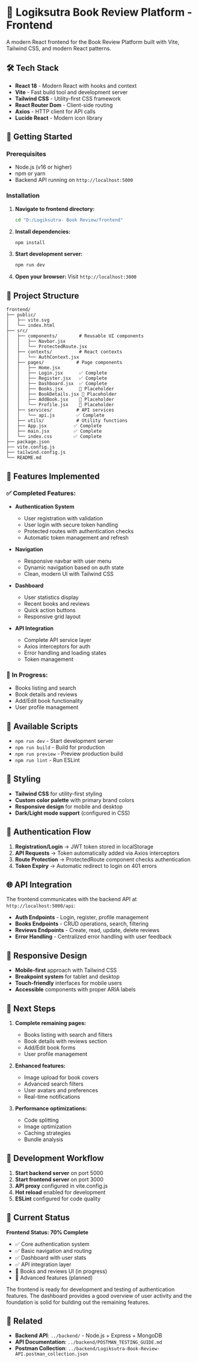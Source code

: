 # 🚀 Logiksutra Book Review Platform - Frontend

A modern React frontend for the Book Review Platform built with Vite, Tailwind CSS, and modern React patterns.

## 🛠 Tech Stack

- **React 18** - Modern React with hooks and context
- **Vite** - Fast build tool and development server
- **Tailwind CSS** - Utility-first CSS framework
- **React Router Dom** - Client-side routing
- **Axios** - HTTP client for API calls
- **Lucide React** - Modern icon library

## 🚀 Getting Started

### Prerequisites
- Node.js (v16 or higher)
- npm or yarn
- Backend API running on `http://localhost:5000`

### Installation

1. **Navigate to frontend directory:**
   ```bash
   cd "D:/Logiksutra- Book Review/frontend"
   ```

2. **Install dependencies:**
   ```bash
   npm install
   ```

3. **Start development server:**
   ```bash
   npm run dev
   ```

4. **Open your browser:**
   Visit `http://localhost:3000`

## 📁 Project Structure

```
frontend/
├── public/
│   ├── vite.svg
│   └── index.html
├── src/
│   ├── components/        # Reusable UI components
│   │   ├── Navbar.jsx
│   │   └── ProtectedRoute.jsx
│   ├── contexts/          # React contexts
│   │   └── AuthContext.jsx
│   ├── pages/            # Page components
│   │   ├── Home.jsx
│   │   ├── Login.jsx      ✅ Complete
│   │   ├── Register.jsx   ✅ Complete
│   │   ├── Dashboard.jsx  ✅ Complete
│   │   ├── Books.jsx      🚧 Placeholder
│   │   ├── BookDetails.jsx 🚧 Placeholder
│   │   ├── AddBook.jsx    🚧 Placeholder
│   │   └── Profile.jsx    🚧 Placeholder
│   ├── services/         # API services
│   │   └── api.js        ✅ Complete
│   ├── utils/            # Utility functions
│   ├── App.jsx          ✅ Complete
│   ├── main.jsx         ✅ Complete
│   └── index.css        ✅ Complete
├── package.json
├── vite.config.js
├── tailwind.config.js
└── README.md
```

## 🎯 Features Implemented

### ✅ **Completed Features:**
- **Authentication System**
  - User registration with validation
  - User login with secure token handling
  - Protected routes with authentication checks
  - Automatic token management and refresh

- **Navigation**
  - Responsive navbar with user menu
  - Dynamic navigation based on auth state
  - Clean, modern UI with Tailwind CSS

- **Dashboard**
  - User statistics display
  - Recent books and reviews
  - Quick action buttons
  - Responsive grid layout

- **API Integration**
  - Complete API service layer
  - Axios interceptors for auth
  - Error handling and loading states
  - Token management

### 🚧 **In Progress:**
- Books listing and search
- Book details and reviews
- Add/Edit book functionality
- User profile management

## 🔧 Available Scripts

- `npm run dev` - Start development server
- `npm run build` - Build for production
- `npm run preview` - Preview production build
- `npm run lint` - Run ESLint

## 🎨 Styling

- **Tailwind CSS** for utility-first styling
- **Custom color palette** with primary brand colors
- **Responsive design** for mobile and desktop
- **Dark/Light mode support** (configured in CSS)

## 🔐 Authentication Flow

1. **Registration/Login** → JWT token stored in localStorage
2. **API Requests** → Token automatically added via Axios interceptors
3. **Route Protection** → ProtectedRoute component checks authentication
4. **Token Expiry** → Automatic redirect to login on 401 errors

## 🌐 API Integration

The frontend communicates with the backend API at `http://localhost:5000/api`:

- **Auth Endpoints** - Login, register, profile management
- **Books Endpoints** - CRUD operations, search, filtering
- **Reviews Endpoints** - Create, read, update, delete reviews
- **Error Handling** - Centralized error handling with user feedback

## 📱 Responsive Design

- **Mobile-first** approach with Tailwind CSS
- **Breakpoint system** for tablet and desktop
- **Touch-friendly** interfaces for mobile users
- **Accessible** components with proper ARIA labels

## 🚀 Next Steps

1. **Complete remaining pages:**
   - Books listing with search and filters
   - Book details with reviews section
   - Add/Edit book forms
   - User profile management

2. **Enhanced features:**
   - Image upload for book covers
   - Advanced search filters
   - User avatars and preferences
   - Real-time notifications

3. **Performance optimizations:**
   - Code splitting
   - Image optimization
   - Caching strategies
   - Bundle analysis

## 🤝 Development Workflow

1. **Start backend server** on port 5000
2. **Start frontend server** on port 3000
3. **API proxy** configured in vite.config.js
4. **Hot reload** enabled for development
5. **ESLint** configured for code quality

## 🎯 Current Status

**Frontend Status: 70% Complete**
- ✅ Core authentication system
- ✅ Basic navigation and routing
- ✅ Dashboard with user stats
- ✅ API integration layer
- 🚧 Books and reviews UI (in progress)
- 🚧 Advanced features (planned)

The frontend is ready for development and testing of authentication features. The dashboard provides a good overview of user activity and the foundation is solid for building out the remaining features.

## 🔗 Related

- **Backend API**: `../backend/` - Node.js + Express + MongoDB
- **API Documentation**: `../backend/POSTMAN_TESTING_GUIDE.md`
- **Postman Collection**: `../backend/Logiksutra-Book-Review-API.postman_collection.json`
